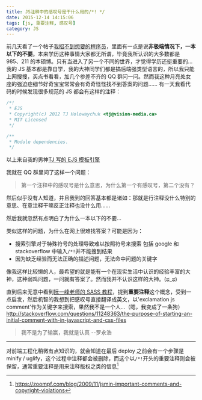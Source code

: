 ```yaml
---
title: JS注释中的感叹号是干什么用的/*! */
date: 2015-12-14 14:15:06
tags: [js, 重要注释, 感叹号]
category: JS
---
```


前几天看了一个帖子[我招不到想要的程序员](http://www.jianshu.com/p/fdae559d1ed5)，里面有一点是说**非极端情况下，一本以下的不要**。本来学历这种事情大家都无所谓，毕竟我所认识的大多数都是 985、211 的本硕博。只有当进入了另一个不同的世界，才觉得学历还挺重要的…
我的 JS 基本都是靠自学，我的大神同学们都是搞后端强类型语言的，所以我只能上网搜搜，买点书看看，加几个参差不齐的 QQ 群问一问。然而我这种月亮处女座的强迫症细节好奇宝宝常常会有奇奇怪怪找不到答案的问题……
有一天我看代码的时候发现很多规范的 JS 都会有这样的注释：

```javascript
/*!
 * EJS
 * Copyright(c) 2012 TJ Holowaychuk <tj@vision-media.ca>
 * MIT Licensed
 */

/**
 * Module dependencies.
 */
```

以上来自我的男神[TJ 写的 EJS 模板引擎](https://github.com/tj/ejs/blob/master/ejs.js)

我就在 QQ 群里问了这样一个问题：

> 第一个注释中的感叹号是什么意思，为什么第一个有感叹号，第二个没有？

然后似乎没有人知道，并且我到的回答基本都是诸如：那就是行注释没什么特别的意思、在意注释干嘛反正注释也没什么用……

然后我就忽然有点明白了为什么一本以下的不要…

类似这样的问题，为什么在网上很难找答案？可能是因为：

- 搜索引擎对于特殊符号的处理导致难以按照符号来搜索
  包括 google 和 stackoverflow 中输入`/*!`并不能搜到结果
- 因为缺乏经验而无法正确的描述问题，无法命中问题的关键字

像我这样比较懒的人，最希望的就是能有一个在现实生活中认识的经验丰富的大神，这种弱鸡问题，一问就有答案了。然而我并不认识这样的大神。(ಥ_ಥ)

直到后来无意中看到[阮一峰老师的 SASS 教程](http://www.ruanyifeng.com/blog/2012/06/sass.html)，提到**重要注释**这个概念，受到一点启发，然后机智的我想到把感叹号直接翻译成英文，以'exclamation js comment'作为关键字来搜索，果然我不是一个人…（嗯，我变成了一条狗）
http://stackoverflow.com/questions/11248363/the-purpose-of-starting-an-initial-comment-with-in-javascript-and-css-files

> 我不是为了输赢，我就是认真 --罗永浩

---

对前端工程化稍微有点知识的，就会知道在最后 deploy 之前会有一个步骤是 minify / uglify，这个过程中注释都会被删除，而这个以`/*!`开头的重要注释则会被保留，通常重要注释是用来注释版权之类的信息[^1]

[^1]: https://zoompf.com/blog/2009/11/jsmin-important-comments-and-copyright-violations
